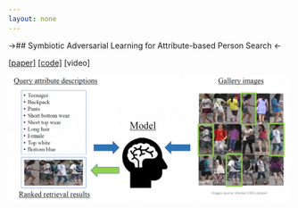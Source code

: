 ```yaml
---
layout: none
---
```


->## Symbiotic Adversarial Learning for Attribute-based Person Search <-

[[paper]](https://arxiv.org/abs/2007.09609) [[code]](https://github.com/ycao5602/SAL) [video]

<p align="center">
  <img src="imgs/problem.png" alt="problem setting" width="600">
</p>



